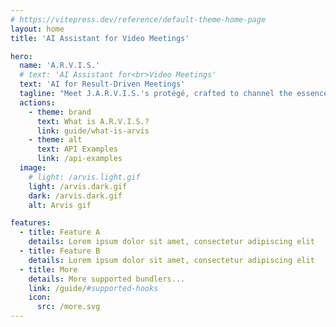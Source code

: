 ```yaml
---
# https://vitepress.dev/reference/default-theme-home-page
layout: home
title: 'AI Assistant for Video Meetings'

hero:
  name: 'A.R.V.I.S.'
  # text: 'AI Assistant for<br>Video Meetings'
  text: 'AI for Result-Driven Meetings'
  tagline: "Meet J.A.R.V.I.S.'s protégé, crafted to channel the essence of its mentor's brilliance into your meetings. This AI assistant leverages historical data to ensure your objectives are achieved, representing you with strategic insight and a focus on tangible results."
  actions:
    - theme: brand
      text: What is A.R.V.I.S.?
      link: guide/what-is-arvis
    - theme: alt
      text: API Examples
      link: /api-examples
  image:
    # light: /arvis.light.gif
    light: /arvis.dark.gif
    dark: /arvis.dark.gif
    alt: Arvis gif

features:
  - title: Feature A
    details: Lorem ipsum dolor sit amet, consectetur adipiscing elit
  - title: Feature B
    details: Lorem ipsum dolor sit amet, consectetur adipiscing elit
  - title: More
    details: More supported bundlers...
    link: /guide/#supported-hooks
    icon:
      src: /more.svg
---
```

